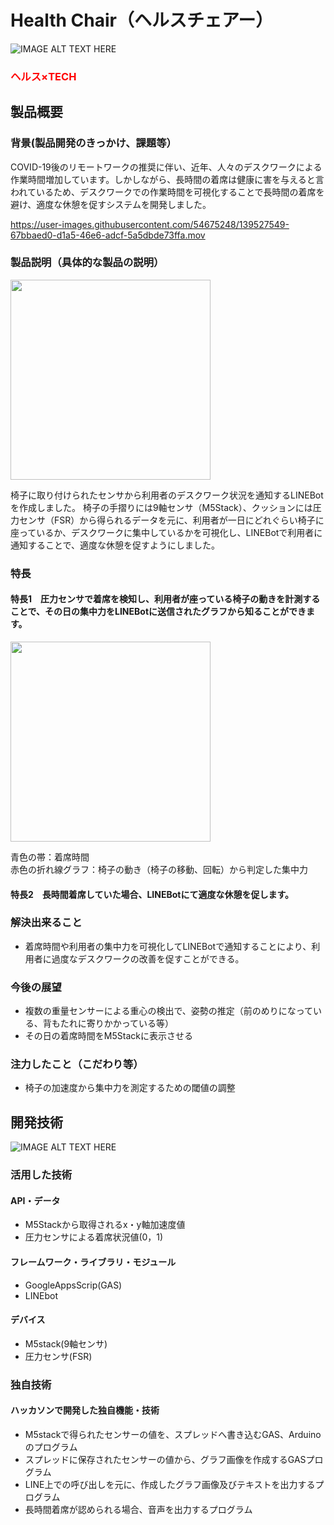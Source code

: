 # Health Chair（ヘルスチェアー）

![IMAGE ALT TEXT HERE](https://cdn.discordapp.com/attachments/889072819584008228/903646494647787550/aac43b34386cfe67.jpg)

<h3 style="color:#ff0000">ヘルス×TECH</h3>

## 製品概要
### 背景(製品開発のきっかけ、課題等）
COVID-19後のリモートワークの推奨に伴い、近年、人々のデスクワークによる作業時間増加しています。しかしながら、長時間の着席は健康に害を与えると言われているため、デスクワークでの作業時間を可視化することで長時間の着席を避け、適度な休憩を促すシステムを開発しました。

https://user-images.githubusercontent.com/54675248/139527549-67bbaed0-d1a5-46e6-adcf-5a5dbde73ffa.mov


### 製品説明（具体的な製品の説明）
<img src="https://user-images.githubusercontent.com/38782966/139522775-97a3f5ba-39bc-44f8-979b-14b68d69d9bc.JPG" width="320px">  

椅子に取り付けられたセンサから利用者のデスクワーク状況を通知するLINEBotを作成しました。 椅子の手摺りには9軸センサ（M5Stack）、クッションには圧力センサ（FSR）から得られるデータを元に、利用者が一日にどれぐらい椅子に座っているか、デスクワークに集中しているかを可視化し、LINEBotで利用者に通知することで、適度な休憩を促すようにしました。

### 特長
#### 特長1　圧力センサで着席を検知し、利用者が座っている椅子の動きを計測することで、その日の集中力をLINEBotに送信されたグラフから知ることができます。

<img src="https://user-images.githubusercontent.com/38782966/139522488-fcbb11b6-5612-4111-a9c1-b8aa62745c6f.jpg" width="320px">  

青色の帯：着席時間  
赤色の折れ線グラフ：椅子の動き（椅子の移動、回転）から判定した集中力

#### 特長2　長時間着席していた場合、LINEBotにて適度な休憩を促します。　　

### 解決出来ること
* 着席時間や利用者の集中力を可視化してLINEBotで通知することにより、利用者に過度なデスクワークの改善を促すことができる。

### 今後の展望
* 複数の重量センサーによる重心の検出で、姿勢の推定（前のめりになっている、背もたれに寄りかかっている等）
* その日の着席時間をM5Stackに表示させる

### 注力したこと（こだわり等）
* 椅子の加速度から集中力を測定するための閾値の調整

## 開発技術
![IMAGE ALT TEXT HERE](https://media.discordapp.net/attachments/889072819584008226/903834763591307394/3bbf631aca985629.JPG)
### 活用した技術
#### API・データ
* M5Stackから取得されるx・y軸加速度値
* 圧力センサによる着席状況値(0，1)

#### フレームワーク・ライブラリ・モジュール
* GoogleAppsScrip(GAS)
* LINEbot

#### デバイス
* M5stack(9軸センサ) 
* 圧力センサ(FSR)

### 独自技術
#### ハッカソンで開発した独自機能・技術
* M5stackで得られたセンサーの値を、スプレッドへ書き込むGAS、Arduinoのプログラム
* スプレッドに保存されたセンサーの値から、グラフ画像を作成するGASプログラム
* LINE上での呼び出しを元に、作成したグラフ画像及びテキストを出力するプログラム
* 長時間着席が認められる場合、音声を出力するプログラム

